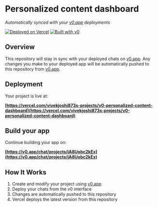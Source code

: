 # Personalized content dashboard

*Automatically synced with your [v0.app](https://v0.app) deployments*

[![Deployed on Vercel](https://img.shields.io/badge/Deployed%20on-Vercel-black?style=for-the-badge&logo=vercel)](https://vercel.com/vivekjoshi873s-projects/v0-personalized-content-dashboard)
[![Built with v0](https://img.shields.io/badge/Built%20with-v0.app-black?style=for-the-badge)](https://v0.app/chat/projects/jA8Uobc2kEx)

## Overview

This repository will stay in sync with your deployed chats on [v0.app](https://v0.app).
Any changes you make to your deployed app will be automatically pushed to this repository from [v0.app](https://v0.app).

## Deployment

Your project is live at:

**[https://vercel.com/vivekjoshi873s-projects/v0-personalized-content-dashboard](https://vercel.com/vivekjoshi873s-projects/v0-personalized-content-dashboard)**

## Build your app

Continue building your app on:

**[https://v0.app/chat/projects/jA8Uobc2kEx](https://v0.app/chat/projects/jA8Uobc2kEx)**

## How It Works

1. Create and modify your project using [v0.app](https://v0.app)
2. Deploy your chats from the v0 interface
3. Changes are automatically pushed to this repository
4. Vercel deploys the latest version from this repository